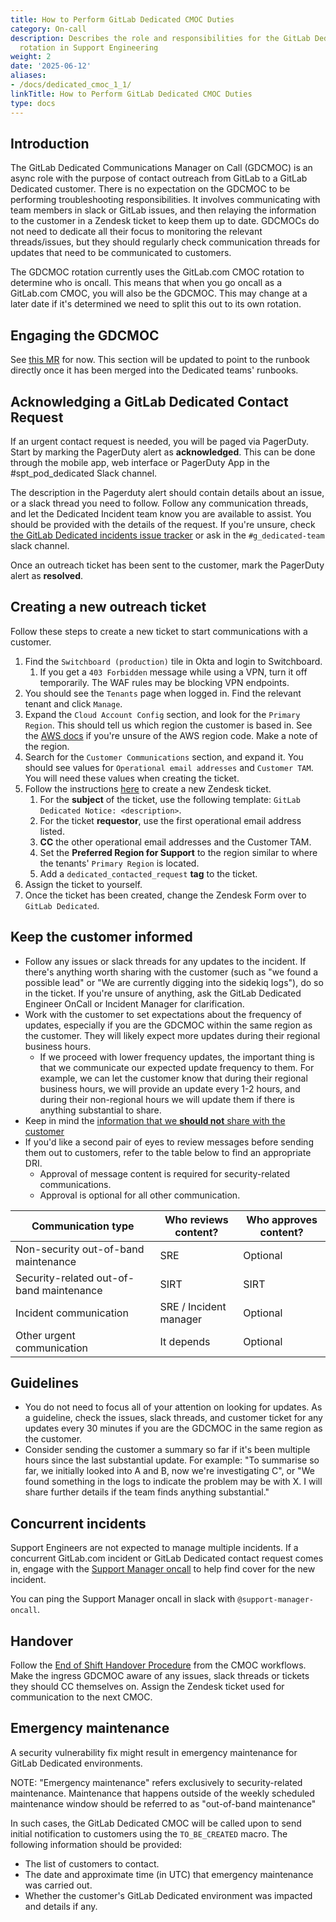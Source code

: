 ```yaml
---
title: How to Perform GitLab Dedicated CMOC Duties
category: On-call
description: Describes the role and responsibilities for the GitLab Dedicated CMOC
  rotation in Support Engineering
weight: 2
date: '2025-06-12'
aliases:
- /docs/dedicated_cmoc_1_1/
linkTitle: How to Perform GitLab Dedicated CMOC Duties
type: docs
---
```


## Introduction

The GitLab Dedicated Communications Manager on Call (GDCMOC) is an async role with the purpose of contact outreach from GitLab to a GitLab Dedicated customer. There is no expectation on the GDCMOC to be performing troubleshooting responsibilities. It involves communicating with team members in slack or GitLab issues, and then relaying the information to the customer in a Zendesk ticket to keep them up to date. GDCMOCs do not need to dedicate all their focus to monitoring the relevant threads/issues, but they should regularly check communication threads for updates that need to be communicated to customers.

The GDCMOC rotation currently uses the GitLab.com CMOC rotation to determine who is oncall. This means that when you go oncall as a GitLab.com CMOC, you will also be the GDCMOC. This may change at a later date if it's determined we need to split this out to its own rotation.

## Engaging the GDCMOC

See [this MR](https://gitlab.com/gitlab-com/gl-infra/gitlab-dedicated/team/-/merge_requests/647) for now. This section will be updated to point to the runbook directly once it has been merged into the Dedicated teams' runbooks.

## Acknowledging a GitLab Dedicated Contact Request

If an urgent contact request is needed, you will be paged via PagerDuty. Start by marking the PagerDuty alert as **acknowledged**. This can be done through the mobile app, web interface or PagerDuty App in the #spt_pod_dedicated Slack channel.

The description in the Pagerduty alert should contain details about an issue, or a slack thread you need to follow. Follow any communication threads, and let the Dedicated Incident team know you are available to assist. You should be provided with the details of the request. If you're unsure, check [the GitLab Dedicated incidents issue tracker](https://gitlab.com/gitlab-com/gl-infra/gitlab-dedicated/incident-management/-/issues/?label_name%5B%5D=Incident%3A%3AActive) or ask in the `#g_dedicated-team` slack channel.

Once an outreach ticket has been sent to the customer, mark the PagerDuty alert as **resolved**.

## Creating a new outreach ticket

Follow these steps to create a new ticket to start communications with a customer.

1. Find the `Switchboard (production)` tile in Okta and login to Switchboard.
    1. If you get a `403 Forbidden` message while using a VPN, turn it off temporarily. The WAF rules may be blocking VPN endpoints.
1. You should see the `Tenants` page when logged in. Find the relevant tenant and click `Manage`.
1. Expand the `Cloud Account Config` section, and look for the `Primary Region`. This should tell us which region the customer is based in. See the [AWS docs](https://docs.aws.amazon.com/AWSEC2/latest/UserGuide/using-regions-availability-zones.html#concepts-available-regions) if you're unsure of the AWS region code. Make a note of the region.
1. Search for the `Customer Communications` section, and expand it. You should see values for `Operational email addresses` and `Customer TAM`. You will need these values when creating the ticket.
1. Follow the instructions [here](/handbook/support/workflows/sending_notices/#manually-create-a-zendesk-ticket) to create a new Zendesk ticket.
    1. For the **subject** of the ticket, use the following template: `GitLab Dedicated Notice: <description>`.
    1. For the ticket **requestor**, use the first operational email address listed.
    1. **CC** the other operational email addresses and the Customer TAM.
    1. Set the **Preferred Region for Support** to the region similar to where the tenants' `Primary Region` is located.
    1. Add a `dedicated_contacted_request` **tag** to the ticket.
1. Assign the ticket to yourself.
1. Once the ticket has been created, change the Zendesk Form over to `GitLab Dedicated`.

## Keep the customer informed

- Follow any issues or slack threads for any updates to the incident. If there's anything worth sharing with the customer (such as "we found a possible lead" or "We are currently digging into the sidekiq logs"), do so in the ticket. If you're unsure of anything, ask the GitLab Dedicated Engineer OnCall or Incident Manager for clarification.
- Work with the customer to set expectations about the frequency of updates, especially if you are the GDCMOC within the same region as the customer. They will likely expect more updates during their regional business hours.
  - If we proceed with lower frequency updates, the important thing is that we communicate our expected update frequency to them. For example, we can let the customer know that during their regional business hours, we will provide an update every 1-2 hours, and during their non-regional hours we will update them if there is anything substantial to share.
- Keep in mind the [information that we **should not** share with the customer](/handbook/support/workflows/dedicated/#sharing-internal-logs-data--graphs)
- If you'd like a second pair of eyes to review messages before sending them out to customers,
  refer to the table below to find an appropriate DRI.
  - Approval of message content is required for security-related communications.
  - Approval is optional for all other communication.

| Communication type                       | Who reviews content?   | Who approves content? |
|------------------------------------------|------------------------|-----------------------|
| Non-security out-of-band maintenance     | SRE                    | Optional              |
| Security-related out-of-band maintenance | SIRT                   | SIRT                  |
| Incident communication                   | SRE / Incident manager | Optional              |
| Other urgent communication               | It depends             | Optional              |

## Guidelines

- You do not need to focus all of your attention on looking for updates. As a guideline, check the issues, slack threads, and customer ticket for any updates every 30 minutes if you are the GDCMOC in the same region as the customer.
- Consider sending the customer a summary so far if it's been multiple hours since the last substantial update. For example: "To summarise so far, we initially looked into A and B, now we're investigating C", or "We found something in the logs to indicate the problem may be with X. I will share further details if the team finds anything substantial."

## Concurrent incidents

Support Engineers are not expected to manage multiple incidents. If a concurrent GitLab.com incident or GitLab Dedicated contact request comes in, engage with the [Support Manager oncall](/handbook/support/workflows/support_manager-on-call/) to help find cover for the new incident.

You can ping the Support Manager oncall in slack with `@support-manager-oncall`.

## Handover

Follow the [End of Shift Handover Procedure](/handbook/support/workflows/cmoc_workflows/#end-of-shift-handover-procedure) from the CMOC workflows. Make the ingress GDCMOC aware of any issues, slack threads or tickets they should CC themselves on. Assign the Zendesk ticket used for communication to the next CMOC.

## Emergency maintenance

A security vulnerability fix might result in emergency maintenance for GitLab Dedicated
environments.

NOTE:
"Emergency maintenance" refers exclusively to security-related maintenance. Maintenance that
happens outside of the weekly scheduled maintenance window should be referred to as "out-of-band
maintenance"

In such cases, the GitLab Dedicated CMOC will be called upon to send initial notification to
customers using the `TO_BE_CREATED` macro. The following information should be provided:

- The list of customers to contact.
- The date and approximate time (in UTC) that emergency maintenance was carried out.
- Whether the customer's GitLab Dedicated environment was impacted and details if any.
